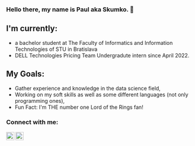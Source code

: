 ### Hello there, my name is Paul aka Skumko. 👋

## I'm currently:
- a bachelor student at The Faculty of Informatics and Information Technologies of STU in Bratislava
- DELL Technologies Pricing Team Undergradute intern since April 2022.
## My Goals:
- Gather experience and knowledge in the data science field, 
- Working on my soft skills as well as some different languages (not only programming ones),
- Fun Fact: I'm THE number one Lord of the Rings fan! 

### Connect with me:

[<img align="left" alt="Pavol | LinkedIn" width="22px" src="https://cdn.jsdelivr.net/npm/simple-icons@v3/icons/linkedin.svg" />][linkedin]
[<img align="left" alt="Skumko | Instagram" width="22px" src="https://cdn.jsdelivr.net/npm/simple-icons@v3/icons/instagram.svg" />][instagram]

<br />

[instagram]: https://www.instagram.com/skumko21/
[linkedin]: https://www.linkedin.com/in/pavol-belej/
